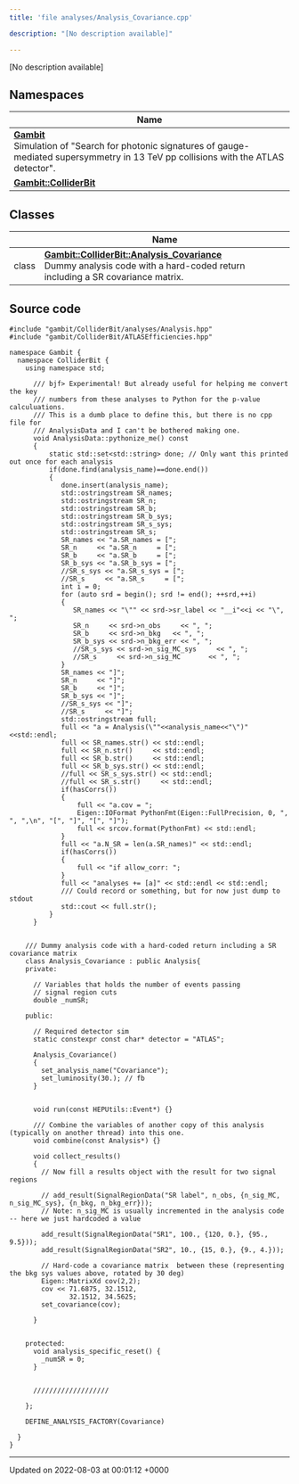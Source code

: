 ```yaml
---
title: 'file analyses/Analysis_Covariance.cpp'

description: "[No description available]"

---
```







[No description available]

## Namespaces

| Name           |
| -------------- |
| **[Gambit](/documentation/code/colliderbit_development/namespaces/namespacegambit/)** <br>Simulation of "Search for photonic signatures of gauge-mediated supersymmetry in 13 TeV pp collisions with the ATLAS detector".  |
| **[Gambit::ColliderBit](/documentation/code/colliderbit_development/namespaces/namespacegambit_1_1colliderbit/)**  |

## Classes

|                | Name           |
| -------------- | -------------- |
| class | **[Gambit::ColliderBit::Analysis_Covariance](/documentation/code/colliderbit_development/classes/classgambit_1_1colliderbit_1_1analysis__covariance/)** <br>Dummy analysis code with a hard-coded return including a SR covariance matrix.  |




## Source code

```
#include "gambit/ColliderBit/analyses/Analysis.hpp"
#include "gambit/ColliderBit/ATLASEfficiencies.hpp"

namespace Gambit {
  namespace ColliderBit {
    using namespace std;

      /// bjf> Experimental! But already useful for helping me convert the key
      /// numbers from these analyses to Python for the p-value calculuations.
      /// This is a dumb place to define this, but there is no cpp file for
      /// AnalysisData and I can't be bothered making one.
      void AnalysisData::pythonize_me() const
      {
          static std::set<std::string> done; // Only want this printed out once for each analysis
          if(done.find(analysis_name)==done.end())
          {
             done.insert(analysis_name);
             std::ostringstream SR_names;
             std::ostringstream SR_n;
             std::ostringstream SR_b;
             std::ostringstream SR_b_sys;
             std::ostringstream SR_s_sys;
             std::ostringstream SR_s;
             SR_names << "a.SR_names = [";
             SR_n     << "a.SR_n     = [";
             SR_b     << "a.SR_b     = [";
             SR_b_sys << "a.SR_b_sys = [";
             //SR_s_sys << "a.SR_s_sys = [";
             //SR_s     << "a.SR_s     = [";
             int i = 0;
             for (auto srd = begin(); srd != end(); ++srd,++i)
             {
                SR_names << "\"" << srd->sr_label << "__i"<<i << "\", ";
                SR_n     << srd->n_obs     << ", ";
                SR_b     << srd->n_bkg   << ", ";
                SR_b_sys << srd->n_bkg_err << ", ";
                //SR_s_sys << srd->n_sig_MC_sys     << ", ";
                //SR_s     << srd->n_sig_MC       << ", ";
             }
             SR_names << "]";
             SR_n     << "]";
             SR_b     << "]";
             SR_b_sys << "]";
             //SR_s_sys << "]";
             //SR_s     << "]";
             std::ostringstream full;
             full << "a = Analysis(\""<<analysis_name<<"\")"<<std::endl;
             full << SR_names.str() << std::endl;
             full << SR_n.str()     << std::endl;
             full << SR_b.str()     << std::endl;
             full << SR_b_sys.str() << std::endl;
             //full << SR_s_sys.str() << std::endl;
             //full << SR_s.str()     << std::endl;
             if(hasCorrs())
             {
                 full << "a.cov = ";
                 Eigen::IOFormat PythonFmt(Eigen::FullPrecision, 0, ", ", ",\n", "[", "]", "[", "]");
                 full << srcov.format(PythonFmt) << std::endl;
             }
             full << "a.N_SR = len(a.SR_names)" << std::endl;
             if(hasCorrs())
             {
                 full << "if allow_corr: ";
             }
             full << "analyses += [a]" << std::endl << std::endl;
             /// Could record or something, but for now just dump to stdout
             std::cout << full.str();
          }
      }


    /// Dummy analysis code with a hard-coded return including a SR covariance matrix
    class Analysis_Covariance : public Analysis{
    private:

      // Variables that holds the number of events passing
      // signal region cuts
      double _numSR;

    public:

      // Required detector sim
      static constexpr const char* detector = "ATLAS";

      Analysis_Covariance()
      {
        set_analysis_name("Covariance");
        set_luminosity(30.); // fb
      }


      void run(const HEPUtils::Event*) {}

      /// Combine the variables of another copy of this analysis (typically on another thread) into this one.
      void combine(const Analysis*) {}

      void collect_results()
      {
        // Now fill a results object with the result for two signal regions

        // add_result(SignalRegionData("SR label", n_obs, {n_sig_MC, n_sig_MC_sys}, {n_bkg, n_bkg_err}));
        // Note: n_sig_MC is usually incremented in the analysis code -- here we just hardcoded a value

        add_result(SignalRegionData("SR1", 100., {120, 0.}, {95., 9.5}));
        add_result(SignalRegionData("SR2", 10., {15, 0.}, {9., 4.}));

        // Hard-code a covariance matrix  between these (representing the bkg sys values above, rotated by 30 deg)
        Eigen::MatrixXd cov(2,2);
        cov << 71.6875, 32.1512,
               32.1512, 34.5625;
        set_covariance(cov);

      }


    protected:
      void analysis_specific_reset() {
        _numSR = 0;
      }


      ///////////////////

    };

    DEFINE_ANALYSIS_FACTORY(Covariance)

  }
}
```


-------------------------------

Updated on 2022-08-03 at 00:01:12 +0000
